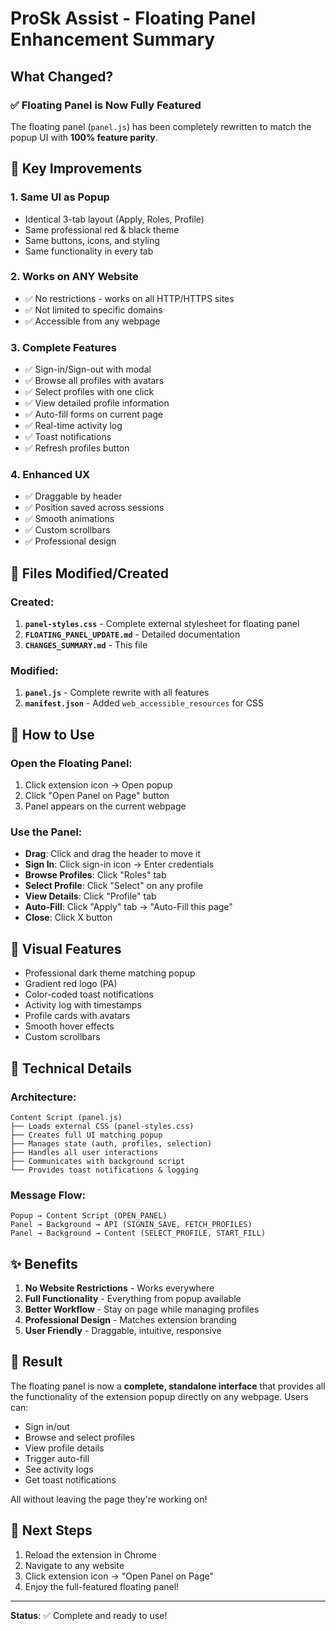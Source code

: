 # ProSk Assist - Floating Panel Enhancement Summary

## What Changed?

### ✅ Floating Panel is Now Fully Featured
The floating panel (`panel.js`) has been completely rewritten to match the popup UI with **100% feature parity**.

## 🎯 Key Improvements

### 1. **Same UI as Popup**
- Identical 3-tab layout (Apply, Roles, Profile)
- Same professional red & black theme
- Same buttons, icons, and styling
- Same functionality in every tab

### 2. **Works on ANY Website**
- ✅ No restrictions - works on all HTTP/HTTPS sites
- ✅ Not limited to specific domains
- ✅ Accessible from any webpage

### 3. **Complete Features**
- ✅ Sign-in/Sign-out with modal
- ✅ Browse all profiles with avatars
- ✅ Select profiles with one click
- ✅ View detailed profile information
- ✅ Auto-fill forms on current page
- ✅ Real-time activity log
- ✅ Toast notifications
- ✅ Refresh profiles button

### 4. **Enhanced UX**
- ✅ Draggable by header
- ✅ Position saved across sessions
- ✅ Smooth animations
- ✅ Custom scrollbars
- ✅ Professional design

## 📁 Files Modified/Created

### Created:
1. **`panel-styles.css`** - Complete external stylesheet for floating panel
2. **`FLOATING_PANEL_UPDATE.md`** - Detailed documentation
3. **`CHANGES_SUMMARY.md`** - This file

### Modified:
1. **`panel.js`** - Complete rewrite with all features
2. **`manifest.json`** - Added `web_accessible_resources` for CSS

## 🚀 How to Use

### Open the Floating Panel:
1. Click extension icon → Open popup
2. Click "Open Panel on Page" button
3. Panel appears on the current webpage

### Use the Panel:
- **Drag**: Click and drag the header to move it
- **Sign In**: Click sign-in icon → Enter credentials
- **Browse Profiles**: Click "Roles" tab
- **Select Profile**: Click "Select" on any profile
- **View Details**: Click "Profile" tab
- **Auto-Fill**: Click "Apply" tab → "Auto-Fill this page"
- **Close**: Click X button

## 🎨 Visual Features

- Professional dark theme matching popup
- Gradient red logo (PA)
- Color-coded toast notifications
- Activity log with timestamps
- Profile cards with avatars
- Smooth hover effects
- Custom scrollbars

## 🔧 Technical Details

### Architecture:
```
Content Script (panel.js)
├── Loads external CSS (panel-styles.css)
├── Creates full UI matching popup
├── Manages state (auth, profiles, selection)
├── Handles all user interactions
├── Communicates with background script
└── Provides toast notifications & logging
```

### Message Flow:
```
Popup → Content Script (OPEN_PANEL)
Panel → Background → API (SIGNIN_SAVE, FETCH_PROFILES)
Panel → Background → Content (SELECT_PROFILE, START_FILL)
```

## ✨ Benefits

1. **No Website Restrictions** - Works everywhere
2. **Full Functionality** - Everything from popup available
3. **Better Workflow** - Stay on page while managing profiles
4. **Professional Design** - Matches extension branding
5. **User Friendly** - Draggable, intuitive, responsive

## 🎉 Result

The floating panel is now a **complete, standalone interface** that provides all the functionality of the extension popup directly on any webpage. Users can:
- Sign in/out
- Browse and select profiles
- View profile details
- Trigger auto-fill
- See activity logs
- Get toast notifications

All without leaving the page they're working on!

## 📝 Next Steps

1. Reload the extension in Chrome
2. Navigate to any website
3. Click extension icon → "Open Panel on Page"
4. Enjoy the full-featured floating panel!

---

**Status**: ✅ Complete and ready to use!
